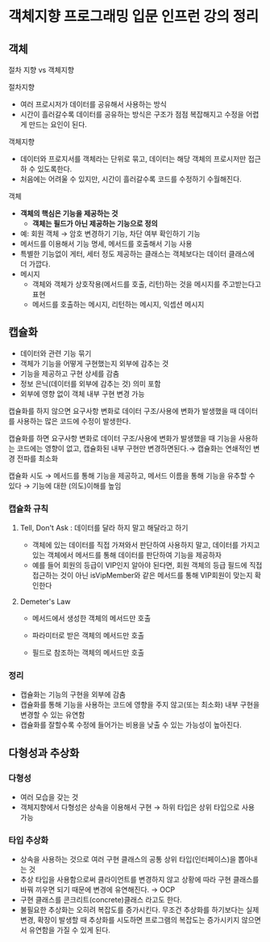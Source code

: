 # 객체지향 프로그래밍 입문 인프런 강의 정리

## 객체

절차 지향 vs 객체지향

절차지향

- 여러 프로시저가 데이터를 공유해서 사용하는 방식
- 시간이 흘러갈수록 데이터를 공유하는 방식은 구조가 점점 복잡해지고 수정을 어렵게 만드는 요인이 된다.

객체지향

- 데이터와 프로지서를 객체라는 단위로 묶고, 데이터는 해당 객체의 프로시저만 접근하 수 있도록한다.
- 처음에는 어려울 수 있지만, 시간이 흘러갈수록 코드를 수정하기 수월해진다.

객체

- **객체의 핵심은 기능을 제공하는 것**
    - **객체는 필드가 아닌 제공하는 기능으로 정의**
- 예: 회원 객체 → 암호 변경하기 기능, 차단 여부 확인하기 기능
- 메서드를 이용해서 기능 명세, 메서드를 호출해서 기능 사용
- 특별한 기능없이  게터, 세터 정도 제공하는 클래스는 객체보다는 데이터 클래스에 더 가깝다.
- 메시지
    - 객체와 객체가 상호작용(메서드를 호출, 리턴)하는 것을 메시지를 주고받는다고 표현
    - 메서드를 호출하는 메시지, 리턴하는 메시지, 익셉션 메시지

## 캡슐화

- 데이터와 관련 기능 묶기
- 객체가 기능을 어떻게 구현했는지 외부에 감추는 것
- 기능을 제공하고 구현 상세를 감춤
- 정보 은닉(데이터를 외부에 감추는 것) 의미 포함
- 외부에 영향 없이 객체 내부 구현 변경 가능

캡슐화를 하지 않으면 요구사항 변화로 데이터 구조/사용에 변화가 발생했을 때 데이터를 사용하는 많은 코드에 수정이 발생한다.

캡슐화를 하면 요구사항 변화로 데이터 구조/사용에 변화가 발생했을 때 기능을 사용하는 코드에는 영향이 없고, 캡슐화된 내부 구현만 변경하면된다.→ 캡슐화는 연쇄적인 변경 전파를 최소화

캡슐화 시도 → 메서드를 통해 기능을 제공하고, 메서드 이름을 통해 기능을 유추할 수 있다 → 기능에 대한 (의도)이해를 높임

### 캡슐화 규칙

1. Tell, Don't Ask : 데이터를 달라 하지 말고 해달라고 하기
    - 객체에 있는 데이터를 직접 가져와서 판단하여 사용하지 말고,  데이터를 가지고 있는 객체에서 메서드를 통해 데이터를 판단하여 기능을 제공하자
    - 예를 들어 회원의 등급이 VIP인지 알아야 된다면, 회원 객체의 등급 필드에 직접 접근하는 것이 아닌 isVipMember와 같은 메서드를 통해 VIP회원이 맞는지 확인한다

2. Demeter's Law

   - 메서드에서 생성한 객체의 메서드만 호출

   - 파라미터로 받은 객체의 메서드만 호출

   - 필드로 참조하는 객체의 메서드만 호출

### 정리

- 캡슐화는 기능의 구현을 외부에 감춤
- 캡슐화를 통해 기능을 사용하는 코드에 영향을 주지 않고(또는 최소화) 내부 구현을 변경할 수 있는 유연함
- 캡슐화를 잘할수록 수정에 들어가는 비용을 낮출 수 있는 가능성이 높아진다.

## 다형성과 추상화

### 다형성

- 여러 모습을 갖는 것
- 객체지향에서 다형성은 상속을 이용해서 구현 → 하위 타입은 상위 타입으로 사용 가능

### 타입 추상화

- 상속을 사용하는 것으로 여러 구현 클래스의 공통 상위 타입(인터페이스)을 뽑아내는 것
- 추상 타입을 사용함으로써 클라이언트를 변경하지 않고 상황에 따라 구현 클래스를 바꿔  끼우면 되기 때문에 변경에 유연해진다. → OCP
- 구현 클래스를 콘크리트(concrete)클래스 라고도 한다.
- 불필요한 추상화는 오히려 복잡도를 증가시킨다. 무조건 추상화를 하기보다는 실제 변경, 확장이 발생할 때 추상화를 시도하면 프로그램의 복잡도는 증가시키지 않으면서 유연함을 가질 수 있게 된다.



